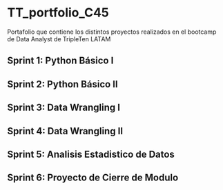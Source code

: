 # TT_portfolio_C45
Portafolio que contiene los distintos proyectos realizados en el bootcamp de Data Analyst de TripleTen LATAM


## Sprint 1: Python Básico I


## Sprint 2: Python Básico II


## Sprint 3: Data Wrangling I


## Sprint 4: Data Wrangling II


## Sprint 5: Analisis Estadistico de Datos


## Sprint 6: Proyecto de Cierre de Modulo
